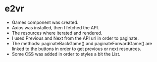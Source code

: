 # e2vr

- Games component was created.
- Axios was installed, then I fetched the API.
- The resources where iterated and rendered.
- I used Previous and Next from the API url in order to paginate.
- The methods: paginateBackGame() and paginateForwardGame() are linked to the buttons in order to get previous or next resources.
- Some CSS was added in order to styles a bit the List.
  
